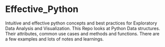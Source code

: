 # Effective_Python
Intuitive and effective python concepts and best practices for Exploratory Data Analysis and Visualization.
This Repo looks at Python Data structures. Their attributes, common use cases and methods and functions.
There are a few examples and lots of notes and learnings.
